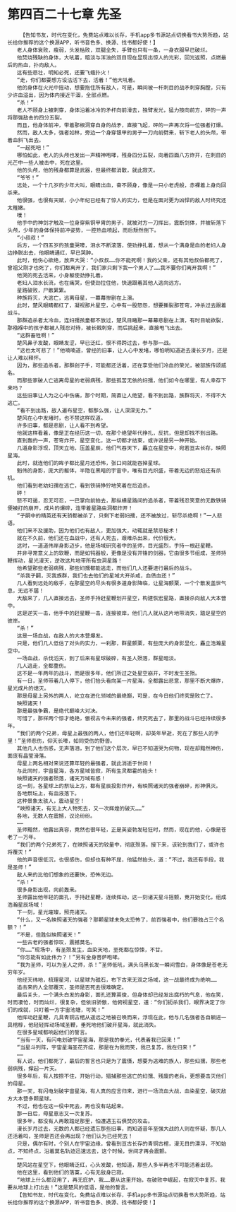 # 第四百二十七章 先圣
        【告知书友，时代在变化，免费站点难以长存，手机app多书源站点切换看书大势所趋，站长给你推荐的这个换源APP，听书音色多、换源、找书都好使！】
       老人身体衰败，瘦弱，头发枯败，双腿全失，手臂也只有一条，一身衣服早已破烂。
       他焚烧残缺的身体，大吼着，暗淡与浑浊的双目现在显现出惊人的光彩，回光返照，点燃最后的热血，扑向敌人。
       这有些悲壮，明知必死，还要飞蛾扑火！
       “走，你们都要想方设法活下去，活着！”他大吼着。
       他的身体在火光中摇动，想要拖住所有敌人，可是，瞬间被一杆刺目的战矛刺穿胸膛，只有少许血溢出，因为体内接近干涸，全部点燃。
       “杀！”
       老人不顾身上被刺穿，身体沿着冰冷的矛杆向前滑去，独臂发光，猛力按向前方，砰的一声将那强敌击的四分五裂。
       而且，他身体前冲，带着那根洞穿自身的战矛，直接飞起，砰的一声再次将一位强者打爆。
       然而，敌人太多，强者如林，旁边一个身穿银甲的男子一刀向前劈来，斩下老人的头颅，带着血斜飞出去。
       “一起死吧！”
       哪怕如此，老人的头颅也发出一声精神咆哮，残身四分五裂，向着四面八方炸开，在刺目的光芒中一些人被击中，死在这里。
       他的头颅，他的残身都算是武器，但最终都消散，就此寂灭。
       “爷爷！”
       远处，一个十几岁的少年大叫，眼睛出血，奋不顾身，像是一只小老虎般，赤裸着上身向回杀来。
       他很强，也很有天赋，小小年纪已经有了惊人的实力，但是在面对更为凶悍的敌人时终究还太稚嫩。
       噗！
       他手中的神剑才触及一位身穿紫铜甲胄的男子，就被对方一刀挥出，震断剑体，并被斩落下头颅，少年的身体保持前冲姿势，一腔热血喷起，而后颓然倒下。
       “小叔叔！”
       后方，一个四五岁的孩童哭嚎，泪水不断滚落，使劲挣扎着，想从一个满身是血的老妇人身边挣脱出去，他眼睛通红，早已哭肿。
       此时，他伤心欲绝，放声大哭：“小叔叔……你不能死啊！我的父亲，还有其他叔伯都死了，曾祖父刚才也死了，你们都离开了，我们家只剩下我一个男人了……我不要你们离开我啊！”
       他哭的死去活来，小身躯使劲挣扎着。
       老妇人泪水长流，也在痛哭，但使劲拉住他，快速跟着其他人逃向远方。
       星路破败，尸骸累累。
       种族将灭，大逃亡，远离母星，一幕幕惨剧在上演。
       此时，楚风眼睛都红了，凝视那片星空，心中有一股怒怨，想要撕裂那苍穹，冲杀过去跟着战斗。
       那群追杀者太冷血，连妇孺孩童都不放过，楚风目睹那一幕幕悲剧在上演，有时目眦欲裂，那襁褓中的孩子都被人残忍对待，被长戟刺穿，而后挑起来，直接甩飞出去。
       “这群畜牲啊！”
       楚风鼻子发酸，眼睛发涩，早已泛红，恨不得跨过去，参与那一战。
       “这也太可悲了！”他喃喃道，曾经的旧事，让人心中发堵，哪怕明知道逝去漫长岁月，还是让人难以释怀。
       因为，那些追杀者，那群刽子手，可能都还活着，还在享受他们冷血的荣光，被部族传颂威名。
       而那些家破人亡逃离母星的老弱病残，那些孤苦无依的妇孺，他们如今在哪里，有人幸存下来吗？
       这些旧事让人为之心中伤痛，那个时期，简直让人绝望，看不到出路，族群将灭，不得不大逃亡。
       “看不到出路，敌人遍布星空，都那么强，让人深深无力。”
       楚风在心中发堵时，也不禁这样叹道。
       许多旧事，都是悲剧，让人看不到希望。
       他就这样看着，像是正在经历这一切，在那个绝望年代挣扎，反抗，但是却找不到出路。
       直到轰的一声，苍穹炸开，星空变化，这一切都才结束，或许说是另一种开始。
       几道身影浮现，顶天立地，压盖星辰，他们气吞天下，矗立在星空中，宛若亘古长存，映照星海。
       此时，就连他们的眸子都比星月还恐怖，张口间就能吞掉星球。
       魁伟的身影，庞大的躯体，半隐在黑暗的宇宙中，唯有目光炽盛，带着无边的怒焰还有杀机。
       他们看到老幼妇孺在逃亡，看到铁骑狰狞地笑着在后追杀。
       砰！
       怒不可遏，忍无可忍，一巴掌向前拍去，那纵横星路间的追杀者，带着残忍笑意的无数铁骑便被打的崩开，成片的爆碎，连带着星路虫洞都炸开！
       “子嗣中的精英还有天骄都被杀了，只剩下老弱妇孺，还不被放过，斩尽杀绝啊！”一人悲语。
       他们来不及援助，因为他们也有敌人，更加强大，动辄就是禁忌秘术！
       就在不久前，他们还在血战中，还有人死去，艰难杀出来，代价很大。
       这时，一道道伟岸身影迈步，他是场域研究者中的圣师，目光盛烈，手持一根赶星鞭。
       并非寻常意义上的软鞭，而是如钝器般，更像是没有开锋的剑器，它由很多节组成，圣师持鞭挥动，星光漫天，逆改这片地带所有虫洞星路！
       他希望那些老弱病残，那些妇孺都能逃走，而他们几人还要进行最后的战斗。
       “杀我子嗣，灭我族群，我们也去他们的星域大开杀戒，血债血还！”
       几人看到远处的敌手，在那星空的尽头有很多道身影降临，让星海颤栗，一个个散发盖世气息，无远不届！
       大敌来了，几人直接远去，圣师手持赶星鞭划开星空，构建恢宏星路，直接杀向敌人大本营中。
       这是逆天一击，他手中的赶星鞭一击，连接彼岸，他们几人就从这片地带消失，踏足星空的彼岸。
       “杀！”
       这是一场血战，在敌人的大本营爆发。
       只是，他们几人低估了对头的实力，一刹那，群星颤栗，有些庞大的身影显化，矗立浩瀚星空中。
       一场血战，杀伐滔天，到了后来有星球破碎，有圣人殒落，群星暗淡。
       几人逃走，全都重伤。
       这不是一年两年的战斗，而是很多年，他们所过之处星空崩开，不时发生圣殒。
       有一日，圣师带着几人停下，他们抬头看向某一片星海，全都露出悲意，那里不断大爆炸，星光成片的熄灭。
       那是母星上另外的两人，屹立在进化领域的最绝巅，可是，在今日他们终究是败亡了。
       映照诸天！
       那是最强争霸，是绝代巅峰大对决。
       可惜了，那样两个惊才绝艳，傲视古今未来的强者，终究死去了，那里的战斗已经持续很多年。
       “我们的两个兄弟，母星上最强的两人，他们还年轻啊，却英年早逝，死在了那些人的手里！”圣师悲伤，仰天长嚎，如同受伤的野兽。
       其他几人也伤感，无声落泪，到了他们这个层次，早已不知道哭为何物，现在却黯然神伤，面庞有晶莹滑落。
       母星上两名相对来说还算年轻的最强者，就此消逝于世间！
       与此同时，宇宙星海，各方星域皆寂，所有生灵都霍的抬头！
       映照诸天的强者殒落，诸天万域有感！
       这一刻，各星球上的祭坛上方，都有星辰投影炸开，有映照诸天的强者崩碎，形神俱灭。
       各地祭坛上，有血液落下。
       这种景象太骇人，震动星空！
       “映照诸天，有无上大人物死去，又一次辉煌的破灭……”
       各地，无数人在震撼，议论纷纷。
       ……
       圣师黯然，他露出真容，竟然也很年轻，正是英姿勃发轻狂时，然而，现在的他，心像是苍老了一万年。
       “我们的两个兄弟死了，在映照诸天的较量中，彻底殒落。接下来，该轮到我们了，或许也将覆灭！”
       他的声音很低沉，也很感伤，但却也有种不屈，他猛然抬头，道：“不过，我还有手段，我是圣师！”
       敌人来的比他们想象的还要快，恐怖无边。
       “杀！”
       很多身影出现，向前轰来。
       圣师露出他年轻的面孔，手持赶星鞭，连续挥动，这一刻诸天星斗摇颤，竟开始变化，组成浩瀚星辰场域！
       下一刻，星光璀璨，照亮诸天。
       “什么，又一名映照诸天的强者？那颗星球未免太恐怖了，前百强者中，他们要独占三个名额？！”
       “不是，但胜似映照诸天！”
       一些古老的强者惊叹，震撼莫名。
       “你……”现场中，有圣殒发生，血染天地，至死都在惊悚，不甘。
       “你怎能有如此伟力？！”另有金身菩萨咆哮。
       “我为圣师，可以为圣人之师，杀！”圣师低吼，满头乌黑长发一瞬间雪白，身体像是苍老无穷年岁。
       他经天纬地，梳理星河，以星球为磁石，布下古来无双之场域，这一战最终成为绝响……
       追击来的人全部覆灭，圣师是否死去很难确定。
       最后关头，一个满头白发的身影，面孔还算英俊，但身体却已经发出腐朽的气息，他在笑，时而凄怆，时而灿烂，很复杂，但依旧骄傲，他俯视星空，道：“你们扼杀我们，眼界决定了你们的成就，只盯着一方宇宙池塘，可笑！”
       他挥动赶星鞭，几具青铜古棺从遥远之地被召唤而来，浮现在此，他与几名强者各自躺进一具棺椁，他轻轻挥动场域圣鞭，垂死地他们破开星海，就此消失。
       在很多星域都响起他们的誓言。
       “当有一天，有闪电划破宇宙星海，那是我的拳光，代表着我已回来！”
       “当星斗列阵，宇宙星海圣花齐绽，那是在为我而笑，我已复苏，我在归来！”
       ……
       有人说，他们都死了，最后的誓言也只是为了震慑，想要为逃难的族人，那些妇孺，那些老弱病残，撑起一片天。
       很多年后，有人按捺不住，开始行动，猎捕那些逃亡的妇孺、残废的老兵，更想要击灭他们的母星。
       那一天，有闪电划破宇宙星海，有人真的应言归来，进行一场流血大战，血染星空，破灭敌方大本营多颗星球。
       不过，他也在这一役中死去，再也没有站起来。
       那一日后，母星意志又一次复苏。
       很多年，都没有人再敢踏足那里，怕遭遇玉石俱焚的攻击。
       漫长岁月过去，无数的人都已经遗忘那些旧事，而知道昔年至强大战的人则在怀疑，那几人还活着吗，圣师是否还会再出现？他们认为已经死去！
       只是，偶尔有时，个别人在宇宙边缘，曾看到亘古长存的青铜古棺，漫无目的漂浮，不知始点，不知终点，沿着莫名轨迹迅速远去，这个时候，世间才再会震颤。
       ……
       楚风站在星空下，他眼睛泛红，心头发酸，他知道，那些人多半再也不可能活着出现。
       他在这里，看到他们的落寞，心有无敌身已寂。
       “地球上什么都没用了，再无庇护，我……要从这里开始，在破败中崛起，在寂灭中复苏，我要从地球上打出去！”这是楚风的低语，是他的誓言。
       【告知书友，时代在变化，免费站点难以长存，手机app多书源站点切换看书大势所趋，站长给你推荐的这个换源APP，听书音色多、换源、找书都好使！】
